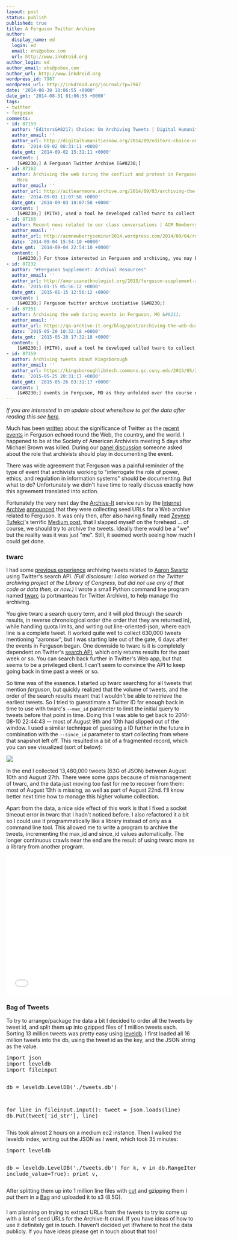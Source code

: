 ```yaml
---
layout: post
status: publish
published: true
title: A Ferguson Twitter Archive
author:
  display_name: ed
  login: ed
  email: ehs@pobox.com
  url: http://www.inkdroid.org
author_login: ed
author_email: ehs@pobox.com
author_url: http://www.inkdroid.org
wordpress_id: 7967
wordpress_url: http://inkdroid.org/journal/?p=7967
date: '2014-08-30 18:06:55 +0000'
date_gmt: '2014-08-31 01:06:55 +0000'
tags:
- twitter
- ferguson
comments:
- id: 87159
  author: 'Editors&#8217; Choice: On Archiving Tweets | Digital Humanities Now'
  author_email: ''
  author_url: http://digitalhumanitiesnow.org/2014/09/editors-choice-on-archiving-tweets/
  date: '2014-09-02 08:31:11 +0000'
  date_gmt: '2014-09-02 15:31:11 +0000'
  content: |
    [&#8230;] A Ferguson Twitter Archive [&#8230;]
- id: 87162
  author: Archiving the web during the conflict and protest in Ferguson, MO | Learn
    More
  author_email: ''
  author_url: http://aitlearnmore.archive.org/2014/09/03/archiving-the-web-during-the-conflict-and-protest-in-ferguson-mo/
  date: '2014-09-03 11:07:58 +0000'
  date_gmt: '2014-09-03 18:07:58 +0000'
  content: |
    [&#8230;] (MITH), used a tool he developed called twarc to collect over 13 million tweets in JSON format. As part of his project, Ed has extracted the top 50 links mentioned in these archived tweets (see also his follow-up post, [&#8230;]
- id: 87166
  author: Recent news related to our class conversations | ACM Newberry Seminar 2014
  author_email: ''
  author_url: http://acmnewberryseminar2014.wordpress.com/2014/09/04/recent-news-related-to-our-class-conversations/
  date: '2014-09-04 15:54:10 +0000'
  date_gmt: '2014-09-04 22:54:10 +0000'
  content: |
    [&#8230;] For those interested in Ferguson and archiving, you may be interested in this campaign for a Ferguson Twitter Archive. [&#8230;]
- id: 87232
  author: "#Ferguson Supplement: Archival Resources"
  author_email: ''
  author_url: http://americanethnologist.org/2015/ferguson-supplement-archival-resources/
  date: '2015-01-15 05:56:12 +0000'
  date_gmt: '2015-01-15 12:56:12 +0000'
  content: |
    [&#8230;] Ferguson twitter archive initiative [&#8230;]
- id: 87351
  author: Archiving the web during events in Ferguson, MO &#8211;
  author_email: ''
  author_url: https://qa-archive-it.org/blog/post/archiving-the-web-during-the-conflict-and-protest-in-ferguson-mo/
  date: '2015-05-20 10:32:18 +0000'
  date_gmt: '2015-05-20 17:32:18 +0000'
  content: |
    [&#8230;] (MITH), used a tool he developed called twarc to collect over 13 million tweets in JSON format. As part of his project, Ed  extracted the top 50 links mentioned in the first 50,000 tweets from the evening of August [&#8230;]
- id: 87359
  author: Archiving tweets about Kingsborough
  author_email: ''
  author_url: https://kingsboroughlibtech.commons.gc.cuny.edu/2015/05/25/archiving-tweets-about-kingsborough/
  date: '2015-05-25 20:31:17 +0000'
  date_gmt: '2015-05-26 03:31:17 +0000'
  content: |
    [&#8230;] events in Ferguson, MO as they unfolded over the course of 17 days. He blogged about the process here. Twarc brought an archivist’s collecting impulse to events that were happening very quickly, [&#8230;]
---
```

<p><em>If you are interested in an update about where/how to get the data after reading this see <a href="http://inkdroid.org/journal/2014/11/18/on-forgetting/">here</a>.</em></p>
<p>Much has been <a href="http://pinboard.in/u:user/t:twitter+ferguson">written</a> about the significance of Twitter as the <a href="https://en.wikipedia.org/wiki/Shooting_of_Michael_Brown">recent events</a> in Ferguson echoed round the Web, the country, and the world. I happened to be at the Society of American Archivists meeting 5 days after Michael Brown was killed. During our <a href="http://inkdroid.org/journal/2014/08/14/one-big-archive/">panel discussion</a> someone asked about the role that archivists should play in documenting the event.</p>
<p>There was wide agreement that Ferguson was a painful reminder of the type of event that archivists working to "interrogate the role of power, ethics, and regulation in information systems" should be documenting. But what to do? Unfortunately we didn't have time to really discuss exactly how this agreement translated into action.</p>
<p>Fortunately the very next day the <a href="http://archiveit.org">Archive-It</a> service run by the <a href="http://archive.org">Internet Archive</a> <a href="https://twitter.com/archiveitorg/status/500315270440058880">announced</a> that they were collecting seed URLs for a Web archive related to Ferguson. It was only then, after also having finally read <a href="https://twitter.com/zeynep">Zeynep Tufekci</a>'s terrific <a href="https://medium.com/message/ferguson-is-also-a-net-neutrality-issue-6d2f3db51eb0">Medium post</a>, that I slapped myself on the forehead ... of course, we should try to archive the tweets. Ideally there would be a "we" but the reality was it was just "me". Still, it seemed worth seeing how much I could get done.</p>
<h3>twarc</h3>
<p>I had some <a href="http://inkdroid.org/journal/2013/01/19/aaronsw/">previous experience</a> archiving tweets related to <a href="https://en.wikipedia.org/wiki/Aaron_Swartz">Aaron Swartz</a> using Twitter's search API. <em>(Full disclosure: I also worked on the Twitter archiving project at the Library of Congress, but did not use any of that code or data then, or now.)</em> I wrote a small Python command line program named <a href="http://github.com/edsu/twarc">twarc</a> (a portmanteau for Twitter Archive), to help manage the archiving.</p>
<p>You give twarc a search query term, and it will plod through the search results, in reverse chronological order (the order that they are returned in), while handling quota limits, and writing out line-oriented-json, where each line is a complete tweet. It worked quite well to collect 630,000 tweets mentioning "aaronsw", but I was starting late out of the gate, 6 days after the events in Ferguson began. One downside to twarc is it is completely dependent on Twitter's <a href="https://dev.twitter.com/docs/api/1.1/get/search/tweets">search API</a>, which only returns results for the past week or so. You can search back further in Twitter's Web app, but that seems to be a privileged client. I can't seem to convince the API to keep going back in time past a week or so.</p>
<p>So time was of the essence. I started up twarc searching for all tweets that mention <em>ferguson</em>, but quickly realized that the volume of tweets, and the order of the search results meant that I wouldn't be able to retrieve the earliest tweets. So I tried to guesstimate a Twitter ID far enough back in time to use with twarc's <code>--max_id</code> parameter to limit the initial query to tweets before that point in time. Doing this I was able to get back to 2014-08-10 22:44:43 -- most of August 9th and 10th had slipped out of the window. I used a similar technique of guessing a ID further in the future in combination with the <code>--since_id</code> parameter to start collecting from where that snapshot left off. This resulted in a bit of a fragmented record, which you can see visualized (sort of below):</p>
<p><img src="http://inkdroid.org/images/twarc-ferguson-timeline.png" style="border: thin solid #cccccc;" /></p>
<p>In the end I collected 13,480,000 tweets (63G of JSON) between August 10th and August 27th. There were some gaps because of mismanagement of twarc, and the data just moving too fast for me to recover from them: most of August 13th is missing, as well as part of August 22nd. I'll know better next time how to manage this higher volume collection.</p>
<p>Apart from the data, a nice side effect of this work is that I fixed a socket timeout error in twarc that I hadn't noticed before. I also refactored it a bit so I could use it programmatically like a library instead of only as a command line tool. This allowed me to write a program to archive the tweets, incrementing the max_id and since_id values automatically. The longer continuous crawls near the end are the result of using twarc more as a library from another program.</p>
<p><iframe height=371 width=600 src="//docs.google.com/spreadsheets/d/1K7rlWVcYRXz2XreIGDEqiLdrrl1oL1c_hefV6yWv68w/gviz/chartiframe?oid=1827253224" seamless frameborder=0 scrolling=no></iframe></p>
<h3>Bag of Tweets</h3>
<p>To try to arrange/package the data a bit I decided to order all the tweets by tweet id, and split them up into gzipped files of 1 million tweets each. Sorting 13 million tweets was pretty easy using <a href="https://pypi.python.org/pypi/leveldb">leveldb</a>. I first loaded all 16 million tweets into the db, using the tweet id as the key, and the JSON string as the value.</p>
<pre lang="python">import json
import leveldb
import fileinput

db = leveldb.LevelDB('./tweets.db')

for line in fileinput.input():
    tweet = json.loads(line)
    db.Put(tweet['id_str'], line)
</pre>
<p>This took almost 2 hours on a medium ec2 instance. Then I walked the leveldb index, writing out the JSON as I went, which took 35 minutes:</p>
<pre lang="python">import leveldb

db = leveldb.LevelDB('./tweets.db')
for k, v in db.RangeIter(None, include_value=True):
    print v,
</pre>
<p>After splitting them up into 1 million line files with <a href="https://en.wikipedia.org/wiki/Cut_(Unix)">cut</a> and gzipping them I put them in a <a href="http://en.wikipedia.org/wiki/BagIt">Bag</a> and uploaded it to s3 (8.5G).</p>
<h3> </h3>
<p>I am planning on trying to extract URLs from the tweets to try to come up with a list of seed URLs for the Archive-It crawl. If you have ideas of how to use it definitely get in touch. I haven't decided yet if/where to host the data publicly. If you have ideas please get in touch about that too!</p>
